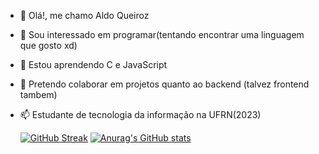 - 👋 Olá!, me chamo Aldo Queiroz
- 👀 Sou interessado em programar(tentando encontrar uma linguagem que gosto xd)
- 🌱 Estou aprendendo C e JavaScript
- 💞️ Pretendo colaborar em projetos quanto ao backend (talvez frontend tambem)
- 📫 Estudante de tecnologia da informação na UFRN(2023)

  [![GitHub Streak](http://github-readme-streak-stats.herokuapp.com?user=AldoQueirozTinoco&theme=dark&background=000000)](https://git.io/streak-stats)
  [![Anurag's GitHub stats](https://github-readme-stats.vercel.app/api?username=AldoQueirozTinoco&theme=radical)](https://github.com/anuraghazra/github-readme-stats)




<!---
AldoQueirozTinoco/AldoQueirozTinoco is a ✨ special ✨ repository because its `README.md` (this file) appears on your GitHub profile.
You can click the Preview link to take a look at your changes.
--->
